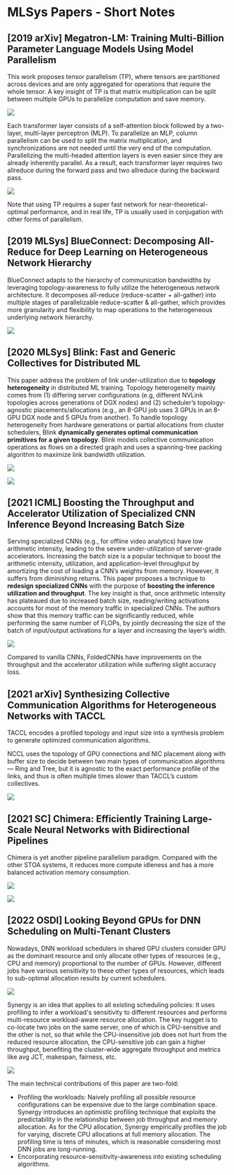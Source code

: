 # MLSys Papers - Short Notes

## \[2019 arXiv] Megatron-LM: Training Multi-Billion Parameter Language Models Using Model Parallelism

This work proposes tensor parallelism (TP), where tensors are partitioned across devices and are only aggregated for operations that require the whole tensor. A key insight of TP is that matrix multiplication can be split between multiple GPUs to parallelize computation and save memory.

&#x20;![](<../../.gitbook/assets/parallelism-tp-parallel\_gemm (1).png>)

Each transformer layer consists of a self-attention block followed by a two-layer, multi-layer perceptron (MLP). To parallelize an MLP, column parallelism can be used to split the matrix multiplication, and synchronizations are not needed until the very end of the computation. Parallelizing the multi-headed attention layers is even easier since they are already inherently parallel. As a result, each transformer layer requires two allreduce during the forward pass and two allreduce during the backward pass.

![](<../../.gitbook/assets/Screen Shot 2022-07-11 at 2.43.11 PM.png>)

Note that using TP requires a super fast network for near-theoretical-optimal performance, and in real life, TP is usually used in conjugation with other forms of parallelism.

## \[2019 MLSys] BlueConnect: Decomposing All-Reduce for Deep Learning on Heterogeneous Network Hierarchy

BlueConnect adapts to the hierarchy of communication bandwidths by leveraging topology-awareness to fully utilize the heterogeneous network architecture. It decomposes all-reduce (reduce-scatter + all-gather) into multiple stages of parallelizable reduce-scatter & all-gather, which provides more granularity and flexibility to map operations to the heterogeneous underlying network hierarchy.

![](<../../.gitbook/assets/Screen Shot 2022-07-11 at 2.06.26 PM.png>)

## \[2020 MLSys] Blink: Fast and Generic Collectives for Distributed ML

This paper address the problem of link under-utilization due to **topology heterogeneity** in distributed ML training. Topology heterogeneity mainly comes from (1) differing server configurations (e.g, different NVLink topologies across generations of DGX nodes) and (2) scheduler’s topology-agnostic placements/allocations (e.g., an 8-GPU job uses 3 GPUs in an 8-GPU DGX node and 5 GPUs from another). To handle topology heterogeneity from hardware generations or partial allocations from cluster schedulers, Blink **dynamically generates optimal communication primitives for a given topology**. Blink models collective communication operations as flows on a directed graph and uses a spanning-tree packing algorithm to maximize link bandwidth utilization.

![](<../../.gitbook/assets/Screen Shot 2022-07-11 at 1.45.47 PM.png>)

![](<../../.gitbook/assets/Screen Shot 2022-07-11 at 1.40.16 PM.png>)

## \[2021 ICML] Boosting the Throughput and Accelerator Utilization of Specialized CNN Inference Beyond Increasing Batch Size

Serving specialized CNNs (e.g., for offline video analytics) have low arithmetic intensity, leading to the severe under-utilization of server-grade accelerators. Increasing the batch size is a popular technique to boost the arithmetic intensity, utilization, and application-level throughput by amortizing the cost of loading a CNN’s weights from memory. However, it suffers from diminishing returns. This paper proposes a technique to **redesign specialized CNNs** with the purpose of **boosting the inference utilization and throughput**. The key insight is that, once arithmetic intensity has plateaued due to increased batch size, reading/writing activations accounts for most of the memory traffic in specialized CNNs. The authors show that this memory traffic can be significantly reduced, while performing the same number of FLOPs, by jointly decreasing the size of the batch of input/output activations for a layer and increasing the layer’s width.

![](<../../.gitbook/assets/Screen Shot 2022-07-11 at 11.59.45 AM.png>)

Compared to vanilla CNNs, FoldedCNNs have improvements on the throughput and the accelerator utilization while suffering slight accuracy loss.

## \[2021 arXiv] Synthesizing Collective Communication Algorithms for Heterogeneous Networks with TACCL

TACCL encodes a profiled topology and input size into a synthesis problem to generate optimized communication algorithms.

NCCL uses the topology of GPU connections and NIC placement along with buffer size to decide between two main types of communication algorithms — Ring and Tree, but it is agnostic to the exact performance profile of the links, and thus is often multiple times slower than TACCL’s custom collectives.

![](<../../.gitbook/assets/Screen Shot 2022-07-11 at 1.49.42 PM.png>)

## \[2021 SC] Chimera: Efficiently Training Large-Scale Neural Networks with Bidirectional Pipelines

Chimera is yet another pipeline parallelism paradigm. Compared with the other STOA systems, it reduces more compute idleness and has a more balanced activation memory consumption.

![](<../../.gitbook/assets/Screen Shot 2022-07-11 at 2.22.11 PM.png>)

![](<../../.gitbook/assets/Screen Shot 2022-07-11 at 2.23.27 PM.png>)

## \[2022 OSDI] Looking Beyond GPUs for DNN Scheduling on Multi-Tenant Clusters

Nowadays, DNN workload schedulers in shared GPU clusters consider GPU as the dominant resource and only allocate other types of resources (e.g., CPU and memory) proportional to the number of GPUs. However, different jobs have various sensitivity to these other types of resources, which leads to sub-optimal allocation results by current schedulers. &#x20;

![](<../../.gitbook/assets/Screen Shot 2022-07-13 at 3.02.58 PM.png>)

Synergy is an idea that applies to all existing scheduling policies: It uses profiling to infer a workload's sensitivity to different resources and performs multi-resource workload-aware resource allocation. The key nugget is to co-locate two jobs on the same server, one of which is CPU-sensitive and the other is not, so that while the CPU-insensitive job does not hurt from the reduced resource allocation, the CPU-sensitive job can gain a higher throughput, benefiting the cluster-wide aggregate throughput and metrics like avg JCT, makespan, fairness, etc.

![](<../../.gitbook/assets/Screen Shot 2022-07-13 at 2.53.41 PM.png>)

The main technical contributions of this paper are two-fold:&#x20;

* Profiling the workloads: Naively profiling all possible resource configurations can be expensive due to the large combination space. Synergy introduces an optimistic profiling technique that exploits the predictability in the relationship between job throughput and memory allocation. As for the CPU allocation, Synergy empirically profiles the job for varying, discrete CPU allocations at full memory allocation. The profiling time is tens of minutes, which is reasonable considering most DNN jobs are long-running.
* Encorporating resource-sensitivity-awareness into existing scheduling algorithms.

